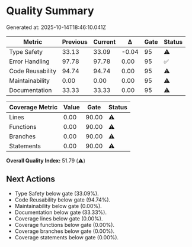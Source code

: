 # Quality Summary

Generated at: 2025-10-14T18:46:10.041Z

| Metric | Previous | Current | Δ | Gate | Status |
| --- | --- | --- | --- | --- | --- |
| Type Safety | 33.13 | 33.09 | -0.04 | 95 | ⚠️ |
| Error Handling | 97.78 | 97.78 | 0.00 | 95 | ✅ |
| Code Reusability | 94.74 | 94.74 | 0.00 | 95 | ⚠️ |
| Maintainability | 0.00 | 0.00 | 0.00 | 95 | ⚠️ |
| Documentation | 33.33 | 33.33 | 0.00 | 95 | ⚠️ |

| Coverage Metric | Value | Gate | Status |
| --- | --- | --- | --- |
| Lines | 0.00 | 90.00 | ⚠️ |
| Functions | 0.00 | 90.00 | ⚠️ |
| Branches | 0.00 | 90.00 | ⚠️ |
| Statements | 0.00 | 90.00 | ⚠️ |

**Overall Quality Index:** 51.79 (⚠️)

## Next Actions
- Type Safety below gate (33.09%).
- Code Reusability below gate (94.74%).
- Maintainability below gate (0.00%).
- Documentation below gate (33.33%).
- Coverage lines below gate (0.00%).
- Coverage functions below gate (0.00%).
- Coverage branches below gate (0.00%).
- Coverage statements below gate (0.00%).

